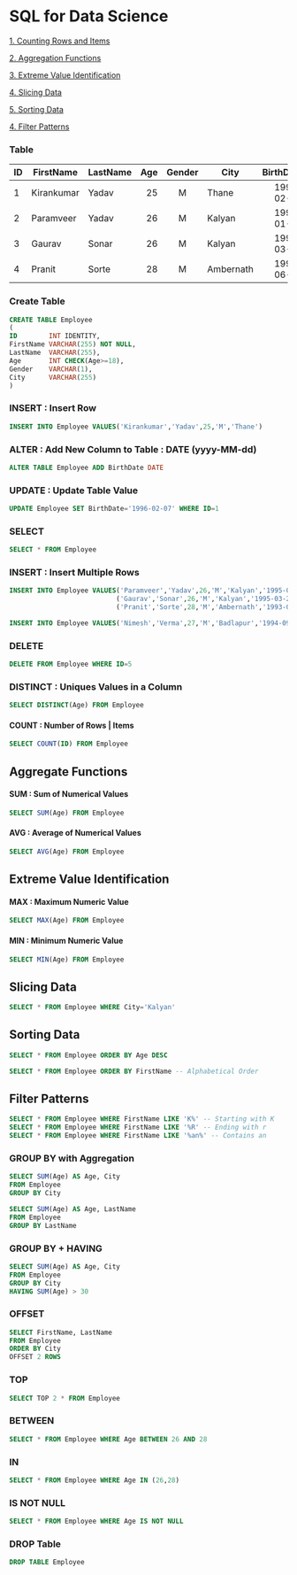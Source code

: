 # SQL for Data Science
<a href='#count'>1. Counting Rows and Items</a>

<a href='#agg'>2. Aggregation Functions</a>

<a href='#ext'>3. Extreme Value Identification</a>

<a href='#slice'>4. Slicing Data</a>

<a href='#sort'>5. Sorting Data</a>

<a href='#filter'>4. Filter Patterns</a>

### Table
| ID | FirstName | LastName | Age | Gender | City | BirthDate | 
| --- | --- | --- | ---: | :---: | --- | ---: |
| 1 | Kirankumar | Yadav | 25 | M | Thane | 1996-02-07 |
| 2 | Paramveer | Yadav | 26 | M | Kalyan | 1995-01-21 |
| 3 | Gaurav | Sonar | 26 | M | Kalyan | 1995-03-21 |
| 4 | Pranit | Sorte | 28 | M | Ambernath | 1993-06-21 |

### Create Table
``` SQL
CREATE TABLE Employee
(
ID        INT IDENTITY,
FirstName VARCHAR(255) NOT NULL,
LastName  VARCHAR(255),
Age       INT CHECK(Age>=18),
Gender    VARCHAR(1),
City      VARCHAR(255) 
)
```

### INSERT : Insert Row
``` SQL
INSERT INTO Employee VALUES('Kirankumar','Yadav',25,'M','Thane')
```

### ALTER : Add New Column to Table : DATE (yyyy-MM-dd)
``` SQL
ALTER TABLE Employee ADD BirthDate DATE 
```

### UPDATE : Update Table Value
``` SQL
UPDATE Employee SET BirthDate='1996-02-07' WHERE ID=1
```

### SELECT
``` SQL
SELECT * FROM Employee 
```

### INSERT : Insert Multiple Rows
``` SQL
INSERT INTO Employee VALUES('Paramveer','Yadav',26,'M','Kalyan','1995-01-21'),
                           ('Gaurav','Sonar',26,'M','Kalyan','1995-03-21'),
                           ('Pranit','Sorte',28,'M','Ambernath','1993-06-21')
```

``` SQL
INSERT INTO Employee VALUES('Nimesh','Verma',27,'M','Badlapur','1994-09-21')
```

### DELETE
``` SQL
DELETE FROM Employee WHERE ID=5
```
                      
### DISTINCT : Uniques Values in a Column
``` SQL
SELECT DISTINCT(Age) FROM Employee
```

<h4 name='count'>COUNT : Number of Rows | Items</h4>

``` SQL
SELECT COUNT(ID) FROM Employee
```

<h2 name='agg'> Aggregate Functions </h2>

#### SUM : Sum of Numerical Values
``` SQL
SELECT SUM(Age) FROM Employee
```

#### AVG : Average of Numerical Values
``` SQL
SELECT AVG(Age) FROM Employee
```
<h2 name='ext'> Extreme Value Identification </h2>

#### MAX : Maximum Numeric Value
``` SQL
SELECT MAX(Age) FROM Employee
```

#### MIN : Minimum Numeric Value
``` SQL
SELECT MIN(Age) FROM Employee
```

<h2 name='slice'> Slicing Data </h2>

``` SQL
SELECT * FROM Employee WHERE City='Kalyan'
```

<h2 name='sort'> Sorting Data </h2>

``` SQL
SELECT * FROM Employee ORDER BY Age DESC

SELECT * FROM Employee ORDER BY FirstName -- Alphabetical Order
```

<h2 name='filter'> Filter Patterns </h2>

``` SQL
SELECT * FROM Employee WHERE FirstName LIKE 'K%' -- Starting with K
SELECT * FROM Employee WHERE FirstName LIKE '%R' -- Ending with r
SELECT * FROM Employee WHERE FirstName LIKE '%an%' -- Contains an
```

### GROUP BY with Aggregation
``` SQL
SELECT SUM(Age) AS Age, City 
FROM Employee 
GROUP BY City

SELECT SUM(Age) AS Age, LastName 
FROM Employee 
GROUP BY LastName
```

### GROUP BY + HAVING
``` SQL
SELECT SUM(Age) AS Age, City 
FROM Employee 
GROUP BY City 
HAVING SUM(Age) > 30
```

### OFFSET
``` SQL
SELECT FirstName, LastName
FROM Employee
ORDER BY City
OFFSET 2 ROWS
```

### TOP 
``` SQL
SELECT TOP 2 * FROM Employee
```

### BETWEEN
``` SQL
SELECT * FROM Employee WHERE Age BETWEEN 26 AND 28
```

### IN
``` SQL
SELECT * FROM Employee WHERE Age IN (26,28)
```

### IS NOT NULL
``` SQL
SELECT * FROM Employee WHERE Age IS NOT NULL
```

### DROP Table
```SQL
DROP TABLE Employee
```

